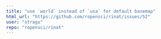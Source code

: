 ```yaml
---
title: "use `world` instead of `usa` for default basemap"
html_url: "https://github.com/ropensci/rinat/issues/52"
user: "stragu"
repo: "ropensci/rinat"
---
```


